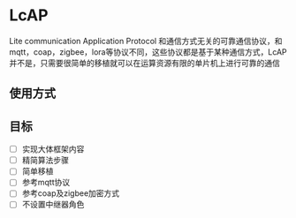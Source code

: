 # LcAP
Lite communication Application Protocol
和通信方式无关的可靠通信协议，和mqtt，coap，zigbee，lora等协议不同，这些协议都是基于某种通信方式，LcAP并不是，只需要很简单的移植就可以在运算资源有限的单片机上进行可靠的通信

## 使用方式

## 目标
- [ ] 实现大体框架内容
- [ ] 精简算法步骤
- [ ] 简单移植
- [ ] 参考mqtt协议
- [ ] 参考coap及zigbee加密方式
- [ ] 不设置中继器角色

